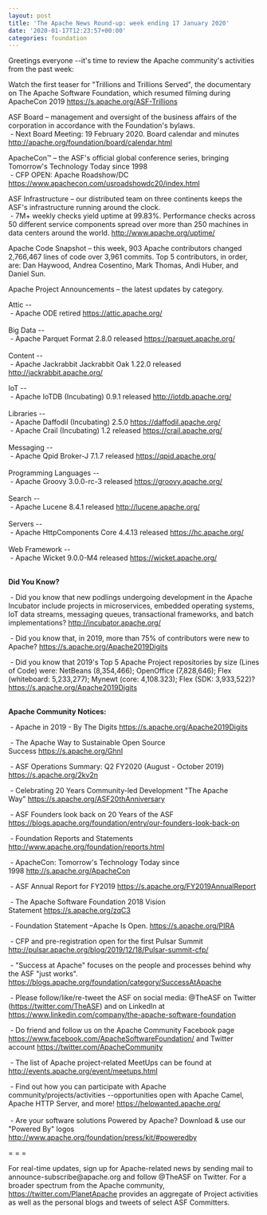 ```yaml
---
layout: post
title: 'The Apache News Round-up: week ending 17 January 2020'
date: '2020-01-17T12:23:57+00:00'
categories: foundation
---
```

<p class="entryContent">Greetings everyone --it's time to review the Apache community's activities from the past week:</p> 
  <p>Watch the first teaser for &quot;Trillions and Trillions Served&quot;, the documentary on The Apache Software Foundation, which resumed filming during ApacheCon 2019 <a href="https://s.apache.org/ASF-Trillions">https://s.apache.org/ASF-Trillions</a> </p> 
  <p>ASF Board – management and oversight of the business affairs of the corporation in accordance with the Foundation's bylaws.<br />&nbsp;- Next Board Meeting: 19 February 2020. Board calendar and minutes <a href="http://apache.org/foundation/board/calendar.html">http://apache.org/foundation/board/calendar.html</a></p> 
  <p>ApacheCon™ – the ASF's official global conference series, bringing Tomorrow's Technology Today since 1998<br />&nbsp;- CFP OPEN: Apache Roadshow/DC <a href="https://www.apachecon.com/usroadshowdc20/index.html">https://www.apachecon.com/usroadshowdc20/index.html</a></p> 
  <p>ASF Infrastructure – our distributed team on three continents keeps the ASF's infrastructure running around the clock.<br />&nbsp;-
 7M+ weekly checks yield uptime at 99.83%. Performance checks across 50 
different service components spread over more than 250 machines in data 
centers around the world.&nbsp;<a href="http://www.apache.org/uptime/">http://www.apache.org/uptime/</a></p> 
  <p>Apache Code Snapshot – this week, 903 Apache contributors changed 2,766,467 lines of code over 3,961 commits. Top 5 contributors, in order, are: Dan Haywood, Andrea Cosentino, Mark Thomas, Andi Huber, and Daniel Sun.&nbsp; &nbsp; <br /></p> 
  <p>Apache Project Announcements&nbsp;– the latest updates by category.</p> 
  <p><span class="il">Attic</span> --<br />&nbsp;- Apache ODE retired <a href="https://attic.apache.org">https://attic.apache.org/</a> <br /><br />Big Data --<br />&nbsp;- Apache Parquet Format 2.8.0 released <a href="https://parquet.apache.org">https://parquet.apache.org/</a> <br /><br />Content --<br />&nbsp;- Apache Jackrabbit Jackrabbit Oak 1.22.0 released <a href="http://jackrabbit.apache.org">http://jackrabbit.apache.org/</a> <br /></p> 
  <p>IoT --<br />&nbsp;- Apache IoTDB (Incubating) 0.9.1 released <a href="http://iotdb.apache.org">http://iotdb.apache.org/</a> <br /> <br />Libraries --<br />&nbsp;- Apache Daffodil (Incubating) 2.5.0 <a href="https://daffodil.apache.org">https://daffodil.apache.org/</a><br />&nbsp;- Apache Crail (Incubating) 1.2 released
<a href="https://crail.apache.org/">https://crail.apache.org/</a> <br /><br />Messaging --<br />&nbsp;- Apache Qpid Broker-J 7.1.7 released <a href="https://qpid.apache.org">https://qpid.apache.org/</a> <br /><br />
Programming Languages --<br />&nbsp;- Apache Groovy 3.0.0-rc-3 released <a href="https://groovy.apache.org">https://groovy.apache.org/</a> <br /><br />Search --<br />&nbsp;- Apache Lucene 8.4.1 released <a href="http://lucene.apache.org">http://lucene.apache.org/</a> <br /><br />
Servers --<br />&nbsp;- Apache HttpComponents Core 4.4.13 released <a href="https://hc.apache.org">https://hc.apache.org/</a> <br /> <br />Web Framework --<br />&nbsp;- Apache Wicket 9.0.0-M4 released <a href="https://wicket.apache.org">https://wicket.apache.org/</a> <br /><br /></p> 
  <p><strong>Did You Know?</strong></p> 
  <p>&nbsp;- Did you know that new podlings undergoing development in the Apache Incubator include projects in microservices, embedded operating systems, IoT data streams, messaging queues, transactional frameworks, and batch implementations?&nbsp;<a href="http://incubator.apache.org/">http://incubator.apache.org/</a></p> 
  <p>&nbsp;- <span class="css-901oao css-16my406 r-1qd0xha r-ad9z0x r-bcqeeo r-qvutc0">Did you know that, in 2019, more than 75% of contributors were new to Apache? <a href="https://s.apache.org/Apache2019Digits">https://s.apache.org/Apache2019Digits</a> </span><a title="https://s.apache.org/Apache2019Digits" href="https://t.co/x4Ovbaj1sA?amp=1" target="_blank" dir="ltr" role="link" data-focusable="true" class="css-4rbku5 css-18t94o4 css-901oao css-16my406 r-1n1174f r-1loqt21 r-1qd0xha r-ad9z0x r-bcqeeo r-qvutc0" rel=" noopener noreferrer"><span aria-hidden="true" class="css-901oao css-16my406 r-1qd0xha r-hiw28u r-ad9z0x r-bcqeeo r-qvutc0"></span></a><span class="r-18u37iz"></span></p> 
  <p>&nbsp;- Did you know that 2019's Top 5 Apache Project repositories by size (Lines of Code) were: <span class="css-901oao css-16my406 r-1qd0xha r-ad9z0x r-bcqeeo r-qvutc0"><span class="css-901oao css-16my406 r-1qd0xha r-ad9z0x r-bcqeeo r-qvutc0">NetBeans </span></span>(8,354,466); <span class="css-901oao css-16my406 r-1qd0xha r-ad9z0x r-bcqeeo r-qvutc0"><span class="css-901oao css-16my406 r-1qd0xha r-ad9z0x r-bcqeeo r-qvutc0">OpenOffice </span></span><span class="css-901oao css-16my406 r-18u37iz r-1q142lx r-1qd0xha r-1b6yd1w r-ad9z0x r-bcqeeo r-qvutc0"></span>(7,828,646); Flex (whiteboard: 5,233,277); <span class="css-901oao css-16my406 r-1qd0xha r-ad9z0x r-bcqeeo r-qvutc0"><span class="css-901oao css-16my406 r-1qd0xha r-ad9z0x r-bcqeeo r-qvutc0">Mynewt</span></span><span class="css-901oao css-16my406 r-18u37iz r-1q142lx r-1qd0xha r-1b6yd1w r-ad9z0x r-bcqeeo r-qvutc0"> </span>(core: 4,108.323); Flex (SDK: 3,933,522)? <a href="https://s.apache.org/Apache2019Digits">https://s.apache.org/Apache2019Digits</a><br /><br /></p> 
  <p><strong>Apache Community Notices:</strong></p> 
  <p>&nbsp;- Apache in 2019 - By The Digits&nbsp;<a href="https://s.apache.org/Apache2019Digits">https://s.apache.org/Apache2019Digits</a> </p> 
  <p>&nbsp;- The Apache Way to Sustainable Open Source Success&nbsp;<a href="https://s.apache.org/GhnI">https://s.apache.org/GhnI</a></p> 
  <p>&nbsp;- ASF Operations Summary: Q2 FY2020 (August - October 2019) <a href="https://s.apache.org/2kv2n">https://s.apache.org/2kv2n</a></p> 
  <p>&nbsp;- Celebrating 20 Years Community-led Development &quot;The Apache Way&quot;&nbsp;<a href="https://s.apache.org/ASF20thAnniversary">https://s.apache.org/ASF20thAnniversary</a></p> 
  <p>&nbsp;- ASF Founders look back on 20 Years of the ASF <a href="https://blogs.apache.org/foundation/entry/our-founders-look-back-on">https://blogs.apache.org/foundation/entry/our-founders-look-back-on</a></p> 
  <p>&nbsp;- Foundation Reports and Statements <a href="http://www.apache.org/foundation/reports.html">http://www.apache.org/foundation/reports.html</a></p> 
  <p>&nbsp;- ApacheCon: Tomorrow's Technology Today since 1998&nbsp;<a href="http://s.apache.org/ApacheCon">http://s.apache.org/ApacheCon</a></p> 
  <p>&nbsp;- ASF Annual Report for FY2019&nbsp;<a href="https://s.apache.org/FY2019AnnualReport">https://s.apache.org/FY2019AnnualReport</a></p> 
  <p>&nbsp;- The Apache Software Foundation 2018 Vision Statement&nbsp;<a href="https://s.apache.org/zqC3">https://s.apache.org/zqC3</a></p> 
  <p>&nbsp;- Foundation Statement –Apache Is Open.&nbsp;<a href="https://s.apache.org/PIRA">https://s.apache.org/PIRA</a></p> 
  <p>&nbsp;- CFP and pre-registration open for the first Pulsar Summit <a href="http://pulsar.apache.org/blog/2019/12/18/Pulsar-summit-cfp/">http://pulsar.apache.org/blog/2019/12/18/Pulsar-summit-cfp/</a> </p> 
  <div> 
    <p>&nbsp;- &quot;Success at Apache&quot; focuses on the people and processes behind why the ASF &quot;just works&quot;. <a href="https://blogs.apache.org/foundation/category/SuccessAtApache">https://blogs.apache.org/foundation/category/SuccessAtApache</a></p> 
  </div> 
  <div> 
    <p>&nbsp;- Please follow/like/re-tweet the ASF on social media: @TheASF on Twitter (<a href="https://twitter.com/TheASF">https://twitter.com/TheASF</a>) and on LinkedIn at <a href="https://www.linkedin.com/company/the-apache-software-foundation">https://www.linkedin.com/company/the-apache-software-foundation</a></p> 
    <p>&nbsp;- Do friend and follow us on the Apache Community Facebook page <a href="https://www.facebook.com/ApacheSoftwareFoundation/">https://www.facebook.com/ApacheSoftwareFoundation/</a> and Twitter account <a href="https://twitter.com/ApacheCommunity">https://twitter.com/ApacheCommunity</a></p> 
  </div> 
  <div> 
    <p>&nbsp;- The list of Apache project-related MeetUps can be found at <a href="http://events.apache.org/event/meetups.html">http://events.apache.org/event/meetups.html</a></p> 
  </div><span class="LrzXr"></span><span class="LrzXr"></span> 
  <div>&nbsp;- Find out how you can participate with Apache 
community/projects/activities --opportunities open with Apache Camel, 
Apache HTTP Server, and more! <a href="https://helpwanted.apache.org/">https://helpwanted.apache.org/</a></div> 
  <div><br />&nbsp;- Are your software solutions Powered by Apache? Download &amp; use our &quot;Powered By&quot; logos <a href="http://www.apache.org/foundation/press/kit/#poweredby">http://www.apache.org/foundation/press/kit/#poweredby</a></div> 
  <div> 
    <p>= = =</p> 
    <p>For real-time updates, sign up for Apache-related news by sending
 mail to announce-subscribe@apache.org and follow @TheASF on Twitter. 
For a broader spectrum from the Apache community, <a href="https://twitter.com/PlanetApache">https://twitter.com/PlanetApache</a> provides an aggregate of Project activities as well as the personal blogs and tweets of select ASF Committers.</p> 
  </div>
